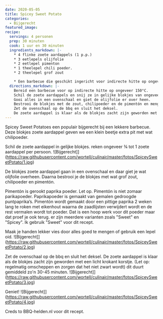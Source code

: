 ```yaml
---
date: 2020-05-05
title: Spicey Sweet Potato
categories:
  - Bijgerecht
featured_image: 
recipe:
  servings: 4 personen
  prep: 30 minuten
  cook: 1 uur en 30 minuten
  ingredients_markdown: |-
    * 4 flinke zoete aardappels (1 p.p.)
    * 3 eetlepels olijfolie
    * 2 eetlepel pimenton
    * 1 theelepel chili poeder.
    * 2 theelepel grof zout

    * Een barbecue die geschikt ingericht voor indirecte hitte op ongeveer 150 graden. 
  directions_markdown: |-
    Bereid een barbecue voor op indirecte hitte op ongeveer 150°C.
    Schil de zoete aardappels en snij ze in gelijke blokjes van ongeveer 2 tot 3 cm.
    Gooi alles in een ovenschaal en giet de olijfolie er over heen.
    Bestrooi de blokjes met de zout, chilipoeder en de pimentón en meng alles goed door elkaar.
    Zet de ovenschaal op de bbq en sluit het deksel.
    De zoete aardappel is klaar als de blokjes zacht zijn geworden met een licht krokant korstje. 
---
```

Spicey Sweet Potatoes een populair bijgerecht bij een lekkere barbecue. Deze blokjes zoete aardappel geven we een klein beetje extra pit met wat chilipoeder.

Schil de zoete aardappel in gelijke blokjes. reken ongeveer ¾ tot 1 zoete aardappel per persoon.
![Bijgerecht]](https://raw.githubusercontent.com/wortell/culinair/master/fotos/SpiceySweetPotato/1.jpg)

De blokjes zoete aardappel gaan in een ovenschaal en daar giet je wat olijfolie overheen.
Daarna bestrooi je de blokjes met wat grof zout, chilipoeder en pimentón. 

Pimentón is gerookt paprika poeder. Let op. Pimentón is niet zomaar parikapoeder. Paprikapoeder is gemaakt van gemalen gedroogde puntpaprika’s.
Pimentón wordt gemaakt door een pittige paprika 2 weken lang te roken met eikenhout waarna de zaadlijsten verwijdert wordt en de rest vermalen wordt tot poeder. Dat is een hoop werk voor dit poeder maar dat proef je ook terug. er zijn meerdere varianten zoals "Sweet" en "Spicey". Ik gebruik "Sweet" voor dit recept.

Maak je handen lekker vies door alles goed te mengen of gebruik een lepel oid.
![Bijgerecht]](https://raw.githubusercontent.com/wortell/culinair/master/fotos/SpiceySweetPotato/2.jpg)


Zet de ovenschaal op de bbq en sluit het deksel.
De zoete aardappel is klaar als de blokjes zacht zijn geworden met een licht krokant korstje. (Let op: regelmatig omscheppen en zorgen dat het niet zwart wordt)
dit duurt gemiddeld zo'n 30-45 minuten.
![Bijgerecht]](https://raw.githubusercontent.com/wortell/culinair/master/fotos/SpiceySweetPotato/3.jpg)

Geniet!
![Bijgerecht]](https://raw.githubusercontent.com/wortell/culinair/master/fotos/SpiceySweetPotato/4.jpg)

Creds to BBQ-helden.nl voor dit recept.